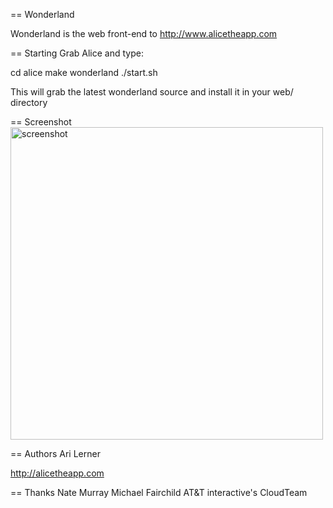 == Wonderland

Wonderland is the web front-end to http://www.alicetheapp.com

== Starting
  Grab Alice and type:
  
  cd alice
  make wonderland
  ./start.sh
  
  This will grab the latest wonderland source and install it in your web/ directory
  
== Screenshot
<img src="http://cloud.github.com/downloads/auser/wonderland/Picture_4.png" alt="screenshot" width="500" />  

== Authors
  Ari Lerner

http://alicetheapp.com

== Thanks
  Nate Murray
  Michael Fairchild
  AT&T interactive's CloudTeam